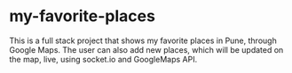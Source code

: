 # my-favorite-places
This is a full stack project that shows my favorite places in Pune, through Google Maps. The user can also add new places, which will be updated on the map, live, using socket.io and GoogleMaps API.
